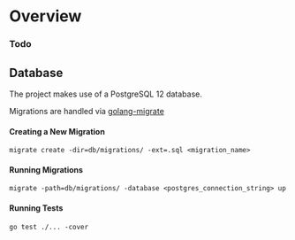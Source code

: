 # Overview

### Todo

## Database

The project makes use of a PostgreSQL 12 database.

Migrations are handled via [golang-migrate](https://github.com/golang-migrate/migrate/tree/master/cmd/migrate)

#### Creating a New Migration

```
migrate create -dir=db/migrations/ -ext=.sql <migration_name>
```

#### Running Migrations

```
migrate -path=db/migrations/ -database <postgres_connection_string> up
```

#### Running Tests

```
go test ./... -cover
```

